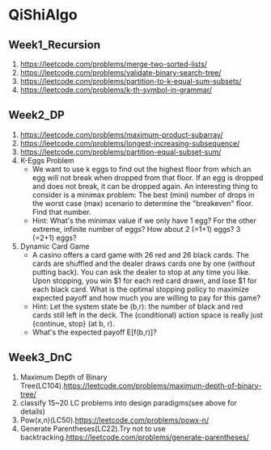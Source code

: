 # QiShiAlgo

## Week1_Recursion

1. https://leetcode.com/problems/merge-two-sorted-lists/
2. https://leetcode.com/problems/validate-binary-search-tree/
3. https://leetcode.com/problems/partition-to-k-equal-sum-subsets/
4. https://leetcode.com/problems/k-th-symbol-in-grammar/

## Week2_DP

1. https://leetcode.com/problems/maximum-product-subarray/
2. https://leetcode.com/problems/longest-increasing-subsequence/
3. https://leetcode.com/problems/partition-equal-subset-sum/
4. K-Eggs Problem
    - We want to use k eggs to find out the highest floor from which an egg will not break when dropped from that floor. If an egg is dropped and does not break, it can be dropped again. An interesting thing to consider is a minimax problem: The best (mini) number of drops in the worst case (max) scenario to determine the "breakeven" floor. Find that number.
    - Hint: What's the minimax value if we only have 1 egg? For the other extreme, infinite number of eggs? How about 2 (=1+1) eggs? 3 (=2+1) eggs?
5. Dynamic Card Game
    -  A casino offers a card game with 26 red and 26 black cards. The cards are shuffled and the dealer draws cards one by one (without putting back). You can ask the dealer to stop at any time you like. Upon stopping, you win $1 for each red card drawn, and lose \$1 for each black card. What is the optimal stopping policy to maximize expected payoff and how much you are willing to pay for this game?
    - Hint: Let the system state be (b,r): the number of black and red cards still left in the deck. The (conditional) action space is really just {continue, stop} (at b, r).
    - What's the expected payoff E[f(b,r)]?

## Week3_DnC

1. Maximum Depth of Binary Tree(LC104).https://leetcode.com/problems/maximum-depth-of-binary-tree/
2. classify 15~20 LC problems into design paradigms(see above for details)
3. Pow(x,n)(LC50).https://leetcode.com/problems/powx-n/
4. Generate Parentheses(LC22).Try not to use backtracking.https://leetcode.com/problems/generate-parentheses/
